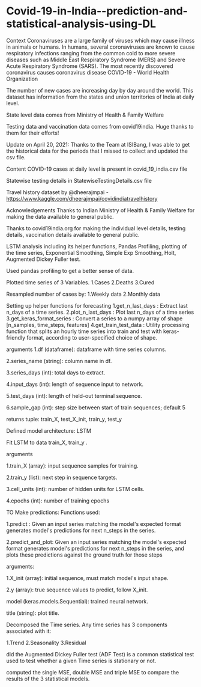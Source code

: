 # Covid-19-in-India--prediction-and-statistical-analysis-using-DL
Context
Coronaviruses are a large family of viruses which may cause illness in animals or humans. In humans, several coronaviruses are known to cause respiratory infections ranging from the common cold to more severe diseases such as Middle East Respiratory Syndrome (MERS) and Severe Acute Respiratory Syndrome (SARS). The most recently discovered coronavirus causes coronavirus disease COVID-19 - World Health Organization

The number of new cases are increasing day by day around the world. This dataset has information from the states and union territories of India at daily level.

State level data comes from Ministry of Health & Family Welfare

Testing data and vaccination data comes from covid19india. Huge thanks to them for their efforts!

Update on April 20, 2021: Thanks to the Team at ISIBang, I was able to get the historical data for the periods that I missed to collect and updated the csv file.

Content
COVID-19 cases at daily level is present in covid_19_india.csv file

Statewise testing details in StatewiseTestingDetails.csv file

Travel history dataset by @dheerajmpai - https://www.kaggle.com/dheerajmpai/covidindiatravelhistory

Acknowledgements
Thanks to Indian Ministry of Health & Family Welfare for making the data available to general public.

Thanks to covid19india.org for making the individual level details, testing details, vaccination details available to general public.



LSTM analysis including its helper functions, Pandas Profiling, plotting of the time series, Exponential Smoothing, Simple Exp Smoothing, Holt, Augmented Dickey Fuller test.


Used pandas profiling to get a better sense of data.

Plotted time series of 3 Variables.
1.Cases
2.Deaths
3.Cured

Resampled number of cases by:
1.Weekly data
2.Monthly data

Setting up helper functions for forecasting
1.get_n_last_days : Extract last n_days of a time series.
2.plot_n_last_days : Plot last n_days of a time series
3.get_keras_format_series : Convert a series to a numpy array of shape [n_samples, time_steps, features]
4.get_train_test_data : Utility processing function that splits an hourly time series into train and test with keras-friendly format, according to user-specified choice of shape.

arguments
1.df (dataframe): dataframe with time series columns.

2.series_name (string): column name in df.

3.series_days (int): total days to extract.

4.input_days (int): length of sequence input to network.

5.test_days (int): length of held-out terminal sequence.

6.sample_gap (int): step size between start of train sequences; default 5

returns
tuple: train_X, test_X_init, train_y, test_y

Defined model architecture: LSTM

Fit LSTM to data train_X, train_y .

arguments

1.train_X (array): input sequence samples for training.

2.train_y (list): next step in sequence targets.

3.cell_units (int): number of hidden units for LSTM cells.

4.epochs (int): number of training epochs


TO Make predictions:
Functions used:

1.predict : Given an input series matching the model's expected format generates model's predictions for next n_steps in the series.

2.predict_and_plot: Given an input series matching the model's expected format generates model's predictions for next n_steps in the series, and plots these predictions against the ground truth for those steps

arguments:

1.X_init (array): initial sequence, must match model's input shape.

2.y (array): true sequence values to predict, follow X_init.

model (keras.models.Sequential): trained neural network.

title (string): plot title.


Decomposed the Time series.
Any time series has 3 components associated with it:

1.Trend
2.Seasonality
3.Residual

did the Augmented Dickey Fuller test (ADF Test) is a common statistical test used to test whether a given Time series is stationary or not.

computed the single MSE, double MSE and triple MSE to compare the results of the 3 statistical models.
